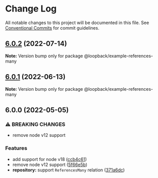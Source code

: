 # Change Log

All notable changes to this project will be documented in this file.
See [Conventional Commits](https://conventionalcommits.org) for commit guidelines.

## [6.0.2](https://github.com/loopbackio/loopback-next/compare/@loopback/example-references-many@6.0.1...@loopback/example-references-many@6.0.2) (2022-07-14)

**Note:** Version bump only for package @loopback/example-references-many





## [6.0.1](https://github.com/loopbackio/loopback-next/compare/@loopback/example-references-many@6.0.0...@loopback/example-references-many@6.0.1) (2022-06-13)

**Note:** Version bump only for package @loopback/example-references-many





## 6.0.0 (2022-05-05)


### ⚠ BREAKING CHANGES

* remove node v12 support

### Features

* add support for node v18 ([ccb4c61](https://github.com/loopbackio/loopback-next/commit/ccb4c61307d94ab7bb07a19c547dfc4fa7d388a8))
* remove node v12 support ([5f66e5b](https://github.com/loopbackio/loopback-next/commit/5f66e5bd288ba806b3aa6550fc29c5009de8b60d))
* **repository:** support `ReferencesMany` relation ([371a6dc](https://github.com/loopbackio/loopback-next/commit/371a6dcdf32d1a9a674f22528160b775f6639364))
